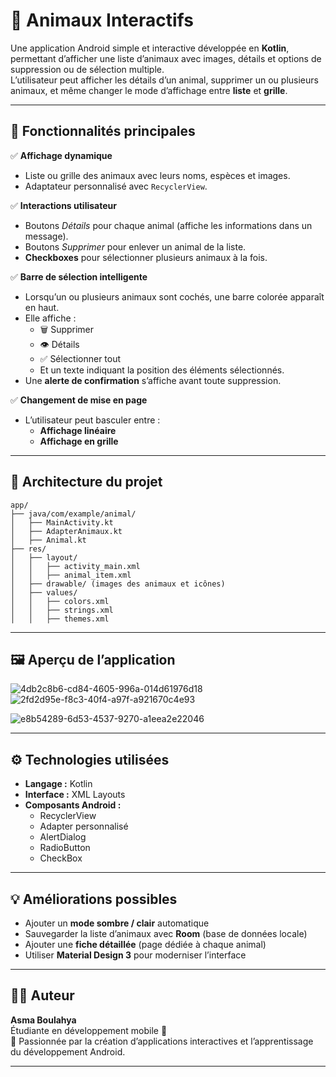 # 🐶 Animaux Interactifs

Une application Android simple et interactive développée en **Kotlin**, permettant d’afficher une liste d’animaux avec images, détails et options de suppression ou de sélection multiple.  
L’utilisateur peut afficher les détails d’un animal, supprimer un ou plusieurs animaux, et même changer le mode d’affichage entre **liste** et **grille**.

---

## 📱 Fonctionnalités principales

✅ **Affichage dynamique**  
- Liste ou grille des animaux avec leurs noms, espèces et images.  
- Adaptateur personnalisé avec `RecyclerView`.

✅ **Interactions utilisateur**  
- Boutons *Détails* pour chaque animal (affiche les informations dans un message).  
- Boutons *Supprimer* pour enlever un animal de la liste.  
- **Checkboxes** pour sélectionner plusieurs animaux à la fois.

✅ **Barre de sélection intelligente**  
- Lorsqu’un ou plusieurs animaux sont cochés, une barre colorée apparaît en haut.  
- Elle affiche :
  - 🗑️ Supprimer  
  - 👁️ Détails  
  - ✅ Sélectionner tout  
  - Et un texte indiquant la position des éléments sélectionnés.  
- Une **alerte de confirmation** s’affiche avant toute suppression.

✅ **Changement de mise en page**
- L’utilisateur peut basculer entre :
  - **Affichage linéaire**  
  - **Affichage en grille**

---

## 🧩 Architecture du projet

```
app/
├── java/com/example/animal/
│   ├── MainActivity.kt
│   ├── AdapterAnimaux.kt
│   ├── Animal.kt
├── res/
│   ├── layout/
│   │   ├── activity_main.xml
│   │   ├── animal_item.xml
│   ├── drawable/ (images des animaux et icônes)
│   ├── values/
│   │   ├── colors.xml
│   │   ├── strings.xml
│   │   ├── themes.xml
```

---

## 🖼️ Aperçu de l’application
![4db2c8b6-cd84-4605-996a-014d61976d18](https://github.com/user-attachments/assets/c66abb03-3871-44ad-b1f4-74f0514a79c4)![2fd2d95e-f8c3-40f4-a97f-a921670c4e93](https://github.com/user-attachments/assets/bb024cda-bbf7-4060-b052-45acd738909e)

![e8b54289-6d53-4537-9270-a1eea2e22046](https://github.com/user-attachments/assets/d3d57272-ebdf-4064-be6e-13cf02feaa2d)

---

## ⚙️ Technologies utilisées
- **Langage :** Kotlin  
- **Interface :** XML Layouts  
- **Composants Android :**
  - RecyclerView  
  - Adapter personnalisé  
  - AlertDialog  
  - RadioButton  
  - CheckBox  

---

## 💡 Améliorations possibles
- Ajouter un **mode sombre / clair** automatique  
- Sauvegarder la liste d’animaux avec **Room** (base de données locale)  
- Ajouter une **fiche détaillée** (page dédiée à chaque animal)  
- Utiliser **Material Design 3** pour moderniser l’interface  

---

## 👩‍💻 Auteur
**Asma Boulahya**  
Étudiante en développement mobile 📱  
💬 Passionnée par la création d’applications interactives et l’apprentissage du développement Android.

---
